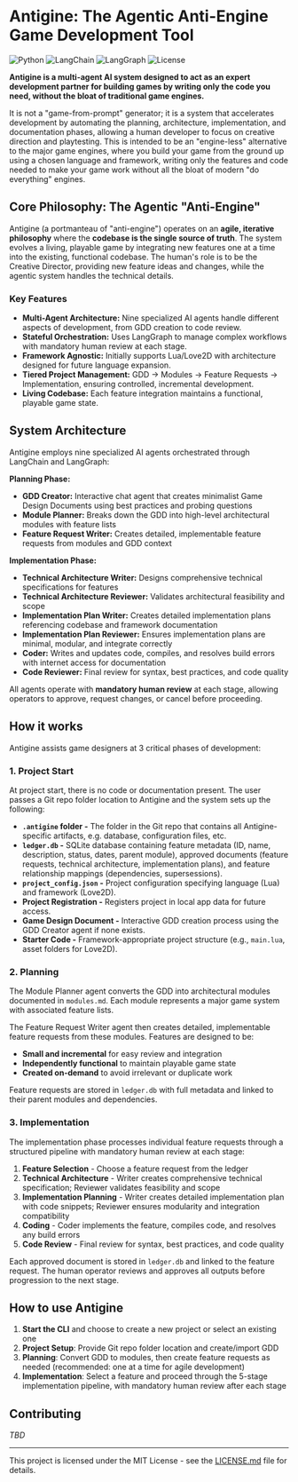 # Antigine: The Agentic Anti-Engine Game Development Tool

![Python](https://img.shields.io/badge/python-3.11+-blue.svg)
![LangChain](https://img.shields.io/badge/LangChain-Integration-green)
![LangGraph](https://img.shields.io/badge/LangGraph-Orchestration-orange)
![License](https://img.shields.io/badge/License-MIT-yellow.svg)

**Antigine is a multi-agent AI system designed to act as an expert development partner for building games by writing only the code you need, without the bloat of traditional game engines.**

It is not a "game-from-prompt" generator; it is a system that accelerates development by automating the planning, architecture, implementation, and documentation phases, allowing a human developer to focus on creative direction and playtesting. This is intended to be an "engine-less" alternative to the major game engines, where you build your game from the ground up using a chosen language and framework, writing only the features and code needed to make your game work without all the bloat of modern "do everything" engines.

## Core Philosophy: The Agentic "Anti-Engine"

Antigine (a portmanteau of "anti-engine") operates on an **agile, iterative philosophy** where the **codebase is the single source of truth**. The system evolves a living, playable game by integrating new features one at a time into the existing, functional codebase. The human's role is to be the Creative Director, providing new feature ideas and changes, while the agentic system handles the technical details.

### Key Features
- **Multi-Agent Architecture:** Nine specialized AI agents handle different aspects of development, from GDD creation to code review.
- **Stateful Orchestration:** Uses LangGraph to manage complex workflows with mandatory human review at each stage.
- **Framework Agnostic:** Initially supports Lua/Love2D with architecture designed for future language expansion.
- **Tiered Project Management:** GDD → Modules → Feature Requests → Implementation, ensuring controlled, incremental development.
- **Living Codebase:** Each feature integration maintains a functional, playable game state.

## System Architecture

Antigine employs nine specialized AI agents orchestrated through LangChain and LangGraph:

**Planning Phase:**
- **GDD Creator:** Interactive chat agent that creates minimalist Game Design Documents using best practices and probing questions
- **Module Planner:** Breaks down the GDD into high-level architectural modules with feature lists
- **Feature Request Writer:** Creates detailed, implementable feature requests from modules and GDD context

**Implementation Phase:**
- **Technical Architecture Writer:** Designs comprehensive technical specifications for features
- **Technical Architecture Reviewer:** Validates architectural feasibility and scope
- **Implementation Plan Writer:** Creates detailed implementation plans referencing codebase and framework documentation
- **Implementation Plan Reviewer:** Ensures implementation plans are minimal, modular, and integrate correctly
- **Coder:** Writes and updates code, compiles, and resolves build errors with internet access for documentation
- **Code Reviewer:** Final review for syntax, best practices, and code quality

All agents operate with **mandatory human review** at each stage, allowing operators to approve, request changes, or cancel before proceeding.

## How it works

Antigine assists game designers at 3 critical phases of development:

### 1. Project Start
At project start, there is no code or documentation present. The user passes a Git repo folder location to Antigine and the system sets up the following:
- **`.antigine` folder -** The folder in the Git repo that contains all Antigine-specific artifacts, e.g. database, configuration files, etc.
- **`ledger.db` -** SQLite database containing feature metadata (ID, name, description, status, dates, parent module), approved documents (feature requests, technical architecture, implementation plans), and feature relationship mappings (dependencies, supersessions).
- **`project_config.json` -** Project configuration specifying language (Lua) and framework (Love2D).
- **Project Registration -** Registers project in local app data for future access.
- **Game Design Document -** Interactive GDD creation process using the GDD Creator agent if none exists.
- **Starter Code -** Framework-appropriate project structure (e.g., `main.lua`, asset folders for Love2D).

### 2. Planning
The Module Planner agent converts the GDD into architectural modules documented in `modules.md`. Each module represents a major game system with associated feature lists.

The Feature Request Writer agent then creates detailed, implementable feature requests from these modules. Features are designed to be:
- **Small and incremental** for easy review and integration
- **Independently functional** to maintain playable game state
- **Created on-demand** to avoid irrelevant or duplicate work

Feature requests are stored in `ledger.db` with full metadata and linked to their parent modules and dependencies.

### 3. Implementation
The implementation phase processes individual feature requests through a structured pipeline with mandatory human review at each stage:

1. **Feature Selection** - Choose a feature request from the ledger
2. **Technical Architecture** - Writer creates comprehensive technical specification; Reviewer validates feasibility and scope
3. **Implementation Planning** - Writer creates detailed implementation plan with code snippets; Reviewer ensures modularity and integration compatibility  
4. **Coding** - Coder implements the feature, compiles code, and resolves any build errors
5. **Code Review** - Final review for syntax, best practices, and code quality

Each approved document is stored in `ledger.db` and linked to the feature request. The human operator reviews and approves all outputs before progression to the next stage.

## How to use Antigine
1. **Start the CLI** and choose to create a new project or select an existing one
2. **Project Setup**: Provide Git repo folder location and create/import GDD  
3. **Planning**: Convert GDD to modules, then create feature requests as needed (recommended: one at a time for agile development)
4. **Implementation**: Select a feature and proceed through the 5-stage implementation pipeline, with mandatory human review after each stage

## Contributing

*TBD*

---
This project is licensed under the MIT License - see the [LICENSE.md](LICENSE.md) file for details.
